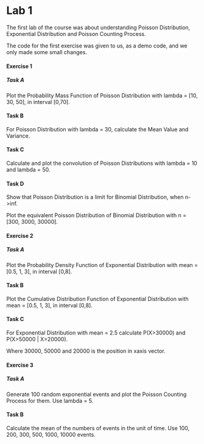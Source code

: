 # Lab 1

The first lab of the course was about understanding Poisson Distribution, Exponential Distribution and Poisson Counting Process.

The code for the first exercise was given to us, as a demo code, and we only made some small changes.

#### Exercise 1

##### Task A

Plot the Probability Mass Function of Poisson Distribution with lambda = [10, 30, 50], in interval [0,70]. 

#### Task B

For Poisson Distribution with lambda = 30, calculate the Mean Value and Variance.

#### Task C

Calculate and plot the convolution of Poisson Distributions with lambda = 10 and lambda = 50.

#### Task D

Show that Poisson Distribution is a limit for Binomial Distribution, when n->inf. 

Plot the equivalent Poisson Distribution of Binomial Distribution with n = [300, 3000, 30000].

#### Exercise 2

##### Task A

Plot the Probability Density Function of Exponential Distribution with mean = [0.5, 1, 3], in interval [0,8]. 

#### Task B

Plot the Cumulative Distribution Function of Exponential Distribution with mean = [0.5, 1, 3], in interval [0,8]. 

#### Task C

For Exponential Distribution with mean = 2.5 calculate P(X>30000) and P(X>50000 | X>20000).

Where 30000, 50000 and 20000 is the position in xaxis vector.

#### Exercise 3

##### Task A

Generate 100 random exponential events and plot the Poisson Counting Process for them. Use lambda = 5.

#### Task B

Calculate the mean of the numbers of events in the unit of time. Use 100, 200, 300, 500, 1000, 10000 events.


